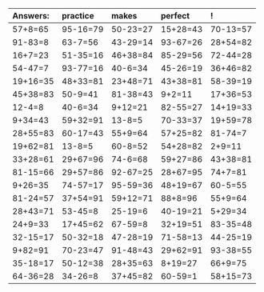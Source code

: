 | Answers: | practice | makes | perfect | ! |
| :--- | :--- | :--- | :--- | :--- |
| 57+8=65 | 95-16=79 | 50-23=27 | 15+28=43 | 70-13=57 | 
| 91-83=8 | 63-7=56 | 43-29=14 | 93-67=26 | 28+54=82 | 
| 16+7=23 | 51-35=16 | 46+38=84 | 85-29=56 | 72-44=28 | 
| 54-47=7 | 93-77=16 | 40-6=34 | 45-26=19 | 36+46=82 | 
| 19+16=35 | 48+33=81 | 23+48=71 | 43+38=81 | 58-39=19 | 
| 45+38=83 | 50-9=41 | 81-38=43 | 9+2=11 | 17+36=53 | 
| 12-4=8 | 40-6=34 | 9+12=21 | 82-55=27 | 14+19=33 | 
| 9+34=43 | 59+32=91 | 13-8=5 | 70-33=37 | 19+59=78 | 
| 28+55=83 | 60-17=43 | 55+9=64 | 57+25=82 | 81-74=7 | 
| 19+62=81 | 13-8=5 | 60-8=52 | 54+28=82 | 2+9=11 | 
| 33+28=61 | 29+67=96 | 74-6=68 | 59+27=86 | 43+38=81 | 
| 81-15=66 | 29+57=86 | 92-67=25 | 28+67=95 | 74+7=81 | 
| 9+26=35 | 74-57=17 | 95-59=36 | 48+19=67 | 60-5=55 | 
| 81-24=57 | 37+54=91 | 59+12=71 | 88+8=96 | 55+9=64 | 
| 28+43=71 | 53-45=8 | 25-19=6 | 40-19=21 | 5+29=34 | 
| 24+9=33 | 17+45=62 | 67-59=8 | 32+19=51 | 83-35=48 | 
| 32-15=17 | 50-32=18 | 47-28=19 | 71-58=13 | 44-25=19 | 
| 9+82=91 | 70-23=47 | 91-48=43 | 29+62=91 | 93-38=55 | 
| 35-18=17 | 50-12=38 | 28+35=63 | 8+19=27 | 66+9=75 | 
| 64-36=28 | 34-26=8 | 37+45=82 | 60-59=1 | 58+15=73 | 
